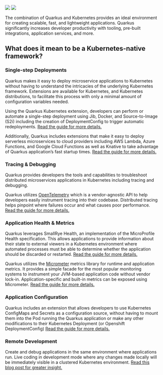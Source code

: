 <div class="full-width-bg component">
  <div class="grid-wrapper">
    <div class="width-3-12 width-12-12-m">
    <img class="light-only" src="{{site.baseurl}}/assets/images/about/icon-kube-native.svg">
    <img class="dark-only" src="{{site.baseurl}}/assets/images/about/icon-kube-native-dark.svg">
    </div>
    <div class="width-9-12 width-12-12-m">
      <p class="intropara">The combination of Quarkus and Kubernetes provides an ideal environment for creating scalable, fast, and lightweight applications. Quarkus significantly increases developer productivity with tooling, pre-built integrations, application services, and more.
      </p>
    </div>
    <div class="width-12-12 width-12-12-m">
      <h2>What does it mean to be a Kubernetes-native framework?</h2>
      <h3>Single-step Deployments</h3>
      <p>Quarkus makes it easy to deploy microservice applications to Kubernetes without having to understand the intricacies of the underlying Kubernetes framework. Extensions are available for Kubernetes, and Kubernetes distributions, to facilitate this process with only a minimal amount of configuration variables needed.</p>
      <p>Using the Quarkus Kubernetes extension, developers can perform or automate a single-step deployment using Jib, Docker, and Source-to-Image (S2i) including the creation of DeploymentConfig to trigger automatic redeployments. <a href="{{site.baseurl}}/guides/deploying-to-kubernetes">Read the guide for more details.</a></p>
      <p>Additionally, Quarkus includes extensions that make it easy to deploy serverless microservices to cloud providers including AWS Lambda, Azure Functions, and Google Cloud Functions as well as Knative to take advantage of Quarkus application’s fast startup times. <a href="{{site.baseurl}}/guides/deploying-to-kubernetes">Read the guide for more details.</a></p>
     <h3>Tracing & Debugging</h3>
      <p>Quarkus provides developers the tools and capabilities to troubleshoot distributed microservices applications in Kubernetes including tracing and debugging.</p>
      <p>Quarkus utilizes <a href="https://opentelemetry.io/" target="_blank">OpenTelemetry</a> which is a vendor-agnostic API to help developers easily instrument tracing into their codebase. Distributed tracing helps pinpoint where failures occur and what causes poor performance. <a href="{{site.baseurl}}/guides/opentelemetry">Read the guide for more details.</a></p>
      <h3>Application Health & Metrics</h3>
      <p>Quarkus leverages SmallRye Health, an implementation of the MicroProfile Health specification. This allows applications to provide information about their state to external viewers in a Kubernetes environment where automated processes must be able to determine whether the application should be discarded or restarted. <a href="{{site.baseurl}}/guides/microprofile-health">Read the guide for more details.</a></p>
      <p>Quarkus utilizes the <a href="https://micrometer.io/" target="_blank">Micrometer</a> metrics library for runtime and application metrics. It provides a simple facade for the most popular monitoring systems to instrument your JVM-based application code without vendor lock-in. Application-specific and built-in metrics can be exposed using Micrometer. <a href="{{site.baseurl}}/guides/micrometer#support-for-the-microprofile-metrics-api">Read the guide for more details.</a></p>
      <h3>Application Configuration</h3>
      <p>Quarkus includes an extension that allows developers to use Kubernetes ConfigMaps and Secrets as a configuration source, without having to mount them into the Pod running the Quarkus application or make any other modifications to their Kubernetes Deployment (or Openshift DeploymentConfig) <a href="{{site.baseurl}}/guides/kubernetes-config">Read the guide for more details.</a></p>
      <h3>Remote Development</h3>
      <p>Create and debug applications in the same environment where applications run. Live coding in development mode where any changes made locally will be immediately visible in a clustered Kubernetes environment. <a href="https://developers.redhat.com/blog/2021/02/11/enhancing-the-development-loop-with-quarkus-remote-development">Read this blog post for greater insight.</a></p>
    </div>
  </div>
</div>